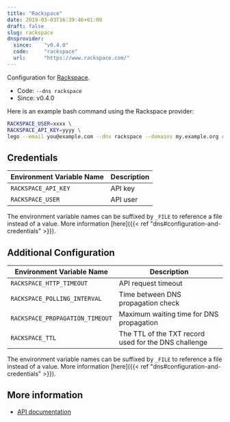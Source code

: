```yaml
---
title: "Rackspace"
date: 2019-03-03T16:39:46+01:00
draft: false
slug: rackspace
dnsprovider:
  since:    "v0.4.0"
  code:     "rackspace"
  url:      "https://www.rackspace.com/"
---
```


<!-- THIS DOCUMENTATION IS AUTO-GENERATED. PLEASE DO NOT EDIT. -->
<!-- providers/dns/rackspace/rackspace.toml -->
<!-- THIS DOCUMENTATION IS AUTO-GENERATED. PLEASE DO NOT EDIT. -->


Configuration for [Rackspace](https://www.rackspace.com/).


<!--more-->

- Code: `--dns rackspace`
- Since: v0.4.0


Here is an example bash command using the Rackspace provider:

```bash
RACKSPACE_USER=xxxx \
RACKSPACE_API_KEY=yyyy \
lego --email you@example.com --dns rackspace --domains my.example.org run
```




## Credentials

| Environment Variable Name | Description |
|-----------------------|-------------|
| `RACKSPACE_API_KEY` | API key |
| `RACKSPACE_USER` | API user |

The environment variable names can be suffixed by `_FILE` to reference a file instead of a value.
More information [here]({{< ref "dns#configuration-and-credentials" >}}).


## Additional Configuration

| Environment Variable Name | Description |
|--------------------------------|-------------|
| `RACKSPACE_HTTP_TIMEOUT` | API request timeout |
| `RACKSPACE_POLLING_INTERVAL` | Time between DNS propagation check |
| `RACKSPACE_PROPAGATION_TIMEOUT` | Maximum waiting time for DNS propagation |
| `RACKSPACE_TTL` | The TTL of the TXT record used for the DNS challenge |

The environment variable names can be suffixed by `_FILE` to reference a file instead of a value.
More information [here]({{< ref "dns#configuration-and-credentials" >}}).




## More information

- [API documentation](https://developer.rackspace.com/docs/cloud-dns/v1/)

<!-- THIS DOCUMENTATION IS AUTO-GENERATED. PLEASE DO NOT EDIT. -->
<!-- providers/dns/rackspace/rackspace.toml -->
<!-- THIS DOCUMENTATION IS AUTO-GENERATED. PLEASE DO NOT EDIT. -->
